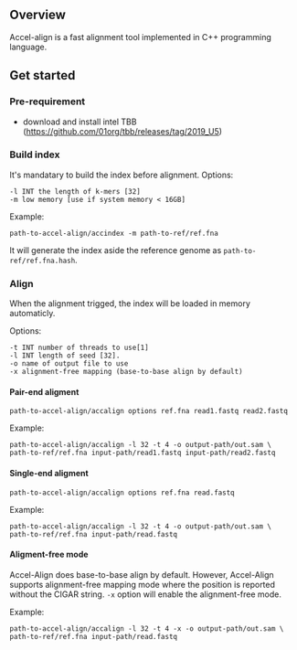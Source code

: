 ## Overview ##
Accel-align is a fast alignment tool implemented in C++ programming language.

## Get started ##

### Pre-requirement ###
- download and install intel TBB (https://github.com/01org/tbb/releases/tag/2019_U5)

### Build index ###
It's mandatary to build the index before alignment. 
Options:
```
-l INT the length of k-mers [32]
-m low memory [use if system memory < 16GB]
```

Example:
```
path-to-accel-align/accindex -m path-to-ref/ref.fna
```
It will generate the index aside the reference genome as `path-to-ref/ref.fna.hash`.

### Align ###
When the alignment trigged, the index will be loaded in memory automaticly.

Options:
```
-t INT number of threads to use[1]
-l INT length of seed [32].
-o name of output file to use
-x alignment-free mapping (base-to-base align by default)
```

#### Pair-end aligment #### 

``` 
path-to-accel-align/accalign options ref.fna read1.fastq read2.fastq
```

Example:
``` 
path-to-accel-align/accalign -l 32 -t 4 -o output-path/out.sam \
path-to-ref/ref.fna input-path/read1.fastq input-path/read2.fastq
``` 

#### Single-end aligment #### 

``` 
path-to-accel-align/accalign options ref.fna read.fastq
```

Example:
``` 
path-to-accel-align/accalign -l 32 -t 4 -o output-path/out.sam \
path-to-ref/ref.fna input-path/read.fastq
``` 

#### Aligment-free mode #### 
Accel-Align does base-to-base align by default. However, Accel-Align supports alignment-free mapping mode where the position is reported without the CIGAR string.
 `-x` option will enable the alignment-free mode.

Example:
``` 
path-to-accel-align/accalign -l 32 -t 4 -x -o output-path/out.sam \
path-to-ref/ref.fna input-path/read.fastq
``` 
  
